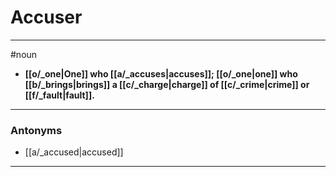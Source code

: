 # Accuser
---
#noun
- **[[o/_one|One]] who [[a/_accuses|accuses]]; [[o/_one|one]] who [[b/_brings|brings]] a [[c/_charge|charge]] of [[c/_crime|crime]] or [[f/_fault|fault]].**
---
### Antonyms
- [[a/_accused|accused]]
---
